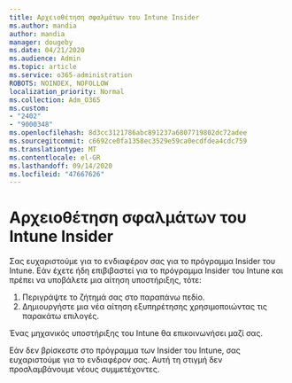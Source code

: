 ```yaml
---
title: Αρχειοθέτηση σφαλμάτων του Intune Insider
ms.author: mandia
author: mandia
manager: dougeby
ms.date: 04/21/2020
ms.audience: Admin
ms.topic: article
ms.service: o365-administration
ROBOTS: NOINDEX, NOFOLLOW
localization_priority: Normal
ms.collection: Adm_O365
ms.custom:
- "2402"
- "9000348"
ms.openlocfilehash: 8d3cc3121786abc891237a6807719802dc72adee
ms.sourcegitcommit: c6692ce0fa1358ec3529e59ca0ecdfdea4cdc759
ms.translationtype: MT
ms.contentlocale: el-GR
ms.lasthandoff: 09/14/2020
ms.locfileid: "47667626"
---
```

# <a name="intune-insider-bug-filing"></a>Αρχειοθέτηση σφαλμάτων του Intune Insider

Σας ευχαριστούμε για το ενδιαφέρον σας για το πρόγραμμα Insider του Intune. Εάν έχετε ήδη επιβιβαστεί για το πρόγραμμα Insider του Intune και πρέπει να υποβάλετε μια αίτηση υποστήριξης, τότε:

1. Περιγράψτε το ζήτημά σας στο παραπάνω πεδίο.
2. Δημιουργήστε μια νέα αίτηση εξυπηρέτησης χρησιμοποιώντας τις παρακάτω επιλογές.

Ένας μηχανικός υποστήριξης του Intune θα επικοινωνήσει μαζί σας.

Εάν δεν βρίσκεστε στο πρόγραμμα των Insider του Intune, σας ευχαριστούμε για το ενδιαφέρον σας. Αυτή τη στιγμή δεν προσλαμβάνουμε νέους συμμετέχοντες.
